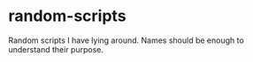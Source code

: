 # random-scripts
Random scripts I have lying around. Names should be enough to understand
their purpose.
